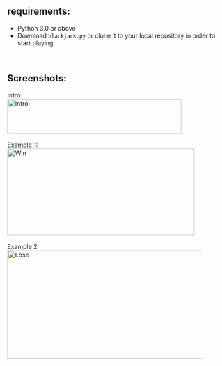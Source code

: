 ## requirements:
* Python 3.0 or above
* Download `blackjack.py` or clone it to your local repository in order to start playing.
<br>

## Screenshots:
Intro:  
<img src="https://user-images.githubusercontent.com/97472180/168441005-b0c99c2c-5f55-4bbd-9837-0a21b47ab3b4.PNG" alt="Intro" width="400" height="80"/>
<br>  
Example 1:  
<img src="https://user-images.githubusercontent.com/97472180/168441007-79b4ea8d-2e02-45d2-8474-e04927e0838c.PNG" alt="Win" width="430" height="200"/>
<br>  
Example 2:  
<img src="https://user-images.githubusercontent.com/97472180/168441006-5abb2250-8c3c-449f-bf29-b1008d4a2184.PNG" alt="Lose" width="450" height="250"/>


